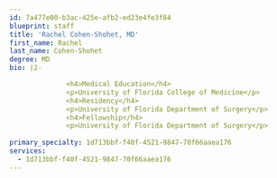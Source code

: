```yaml
---
id: 7a477e00-b3ac-425e-afb2-ed23e4fe3f84
blueprint: staff
title: 'Rachel Cohen-Shohet, MD'
first_name: Rachel
last_name: Cohen-Shohet
degree: MD
bio: |2-

              <h4>Medical Education</h4>
              <p>University of Florida College of Medicine</p>
              <h4>Residency</h4>
              <p>University of Florida Department of Surgery</p>
              <h4>Fellowship</h4>
              <p>University of Florida Department of Surgery</p>
          
primary_specialty: 1d713bbf-f40f-4521-9847-70f66aaea176
services:
  - 1d713bbf-f40f-4521-9847-70f66aaea176
---
```

